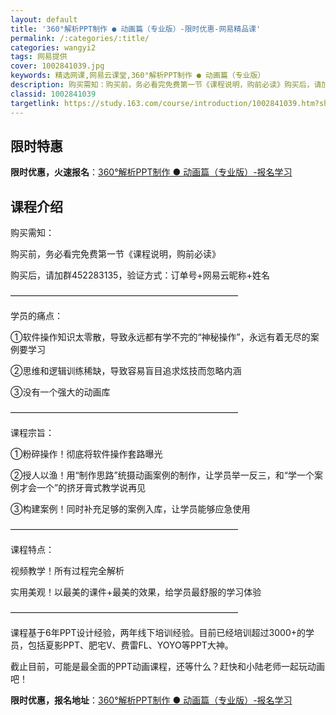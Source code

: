 ```yaml
---
layout: default
title: '360°解析PPT制作 ● 动画篇（专业版）-限时优惠-网易精品课'
permalink: /:categories/:title/
categories: wangyi2
tags: 网易提供
cover: 1002841039.jpg
keywords: 精选网课,网易云课堂,360°解析PPT制作 ● 动画篇（专业版）
description: 购买需知：购买前，务必看完免费第一节《课程说明，购前必读》购买后，请加群452283135，验证方式：订单号+网易云昵称
classid: 1002841039
targetlink: https://study.163.com/course/introduction/1002841039.htm?share=1&shareId=1025206652&utm_campaign=share&utm_medium=iphoneShare&utm_source=&utm_u=1025206652
---
```


## 限时特惠

**限时优惠，火速报名**：[360°解析PPT制作 ● 动画篇（专业版）-报名学习](https://study.163.com/course/introduction/1002841039.htm?share=1&shareId=1025206652&utm_campaign=share&utm_medium=iphoneShare&utm_source=&utm_u=1025206652)

## 课程介绍

购买需知：

购买前，务必看完免费第一节《课程说明，购前必读》

购买后，请加群452283135，验证方式：订单号+网易云昵称+姓名

——————————————————————————



学员的痛点：

①软件操作知识太零散，导致永远都有学不完的“神秘操作”，永远有着无尽的案例要学习

②思维和逻辑训练稀缺，导致容易盲目追求炫技而忽略内涵

③没有一个强大的动画库

——————————————————————————



课程宗旨：

①粉碎操作！彻底将软件操作套路曝光

②授人以渔！用“制作思路”统摄动画案例的制作，让学员举一反三，和“学一个案例才会一个”的挤牙膏式教学说再见

③构建案例！同时补充足够的案例入库，让学员能够应急使用

——————————————————————————



课程特点：

视频教学！所有过程完全解析

实用美观！以最美的课件+最美的效果，给学员最舒服的学习体验

——————————————————————————



课程基于6年PPT设计经验，两年线下培训经验。目前已经培训超过3000+的学员，包括夏影PPT、肥宅V、费雷FL、YOYO等PPT大神。



截止目前，可能是最全面的PPT动画课程，还等什么？赶快和小陆老师一起玩动画吧！

**限时优惠，报名地址**：[360°解析PPT制作 ● 动画篇（专业版）-报名学习](https://study.163.com/course/introduction/1002841039.htm?share=1&shareId=1025206652&utm_campaign=share&utm_medium=iphoneShare&utm_source=&utm_u=1025206652)


